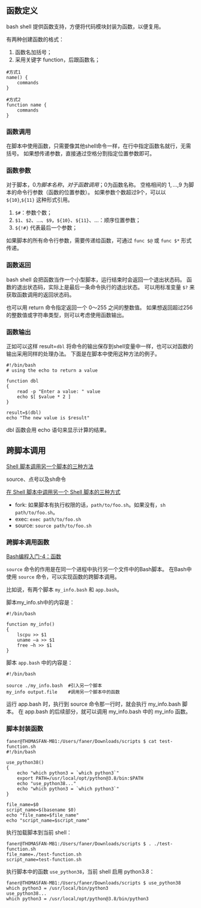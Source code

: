 
## 函数定义

bash shell 提供函数支持，方便将代码模块封装为函数，以便复用。

有两种创建函数的格式：

1. 函数名加括号；  
2. 采用关键字 function，后跟函数名；  

```
#方式1
name() {
    commands
}

#方式2
function name {
    commands
}
```

### 函数调用

在脚本中使用函数，只需要像其他shell命令一样，在行中指定函数名就行，无需括号。
如果想传递参数，直接通过空格分割指定位置参数即可。

### 函数参数

对于脚本，$0为脚本名称，对于函数调用；$0为函数名称。
空格相间的 $1,...,$9 为脚本的命令行参数（函数的位置参数）。
如果参数个数超过9个，可以以 `${10}`,`${11}` 这种形式引用。

1. `$#`：参数个数；  
2. `$1`、`$2`、...、`$9`，`${10}`、`${11}`、...：顺序位置参数；  
3. `${!#}` 代表最后一个参数；  

如果脚本的所有命令行参数，需要传递给函数，可通过 `func $@` 或 `func $*` 形式传递。

### 函数返回

bash shell 会把函数当作一个小型脚本，运行结束时会返回一个退出状态码。
函数的退出状态码，实际上是最后一条命令执行的退出状态。
可以用标准变量 `$?` 来获取函数调用的返回状态码。

也可以用 return 命令指定返回一个 0～255 之间的整数值。
如果想返回超过256的整数值或字符串类型，则可以考虑使用函数输出。

### 函数输出

正如可以这样 result=`dbl` 将命令的输出保存到shell变量中一样，也可以对函数的输出采用同样的处理办法。
下面是在脚本中使用这种方法的例子。

```Shell
#!/bin/bash
# using the echo to return a value

function dbl
{
    read -p "Enter a value: " value
    echo $[ $value * 2 ]
}

result=$(dbl)
echo "The new value is $result"
```

dbl 函数会用 echo 语句来显示计算的结果。

## 跨脚本调用

[Shell 脚本调用另一个脚本的三种方法](https://blog.csdn.net/K346K346/article/details/86751705)  

source、点号以及sh命令

[在 Shell 脚本中调用另一个 Shell 脚本的三种方式](https://blog.csdn.net/simple_the_best/article/details/76285429)  

- fork: 如果脚本有执行权限的话，`path/to/foo.sh`。如果没有，`sh path/to/foo.sh`。  
- exec: `exec path/to/foo.sh`  
- source: `source path/to/foo.sh`  

### 跨脚本调用函数

[Bash编程入门-4：函数](https://zhuanlan.zhihu.com/p/59528626)

`source` 命令的作用是在同一个进程中执行另一个文件中的Bash脚本。
在Bash中使用 `source` 命令，可以实现函数的跨脚本调用。

比如说，有两个脚本 `my_info.bash` 和 `app.bash`。

脚本my_info.sh中的内容是：

```Shell
#!/bin/bash

function my_info()
{
    lscpu >> $1
    uname –a >> $1
    free –h >> $1
}
```

脚本 `app.bash` 中的内容是：

```Shell
#!/bin/bash

source ./my_info.bash  #引入另一个脚本
my_info output.file    #调用另一个脚本中的函数
```

运行 app.bash 时，执行到 source 命令那一行时，就会执行 my_info.bash 脚本。
在 app.bash 的后续部分，就可以调用 my_info.bash 中的 my_info 函数。

### 脚本封装函数

```
faner@THOMASFAN-MB1:/Users/faner/Downloads/scripts $ cat test-function.sh
#!/bin/bash

use_python38()
{
	echo "which python3 = `which python3`"
	export PATH=/usr/local/opt/python@3.8/bin:$PATH
	echo "use_python38..."
	echo "which python3 = `which python3`"
}

file_name=$0
script_name=$(basename $0)
echo "file_name=$file_name"
echo "script_name=$script_name"
```

执行加载脚本到当前 shell：

```
faner@THOMASFAN-MB1:/Users/faner/Downloads/scripts $ . ./test-function.sh
file_name=./test-function.sh
script_name=test-function.sh
```

执行脚本中的函数 `use_python38`，当前 shell 启用 python3.8：

```
faner@THOMASFAN-MB1:/Users/faner/Downloads/scripts $ use_python38
which python3 = /usr/local/bin/python3
use_python38...
which python3 = /usr/local/opt/python@3.8/bin/python3
```
